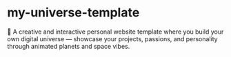 # my-universe-template
🌌 A creative and interactive personal website template where you build your own digital universe — showcase your projects, passions, and personality through animated planets and space vibes.
